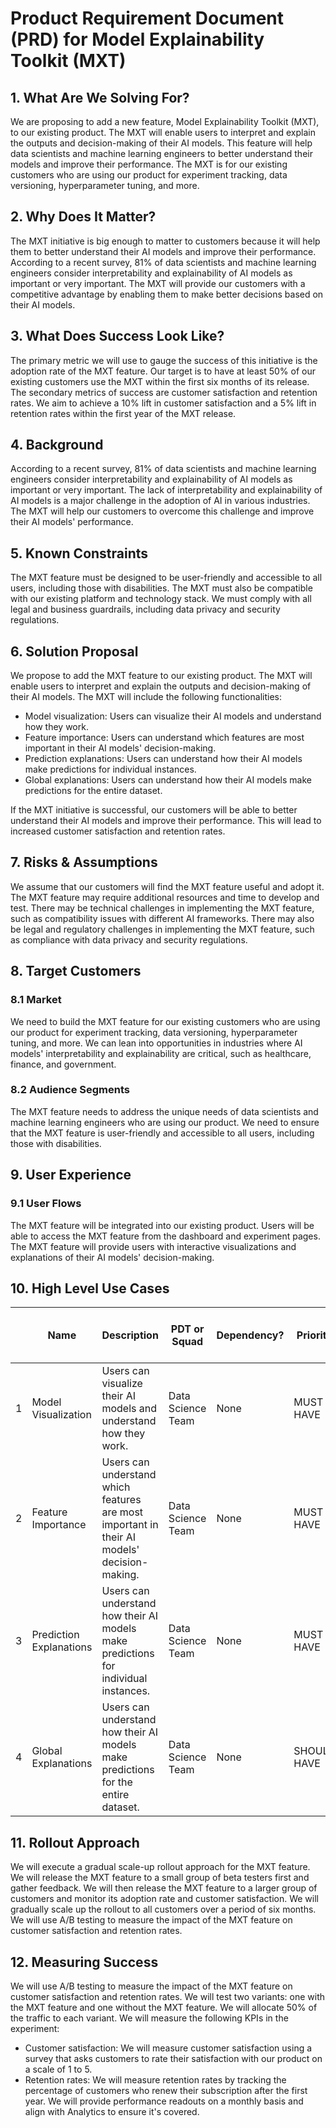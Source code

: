 # Product Requirement Document (PRD) for Model Explainability Toolkit (MXT)

## 1. What Are We Solving For?
We are proposing to add a new feature, Model Explainability Toolkit (MXT), to our existing product. The MXT will enable users to interpret and explain the outputs and decision-making of their AI models. This feature will help data scientists and machine learning engineers to better understand their models and improve their performance. The MXT is for our existing customers who are using our product for experiment tracking, data versioning, hyperparameter tuning, and more.

## 2. Why Does It Matter?
The MXT initiative is big enough to matter to customers because it will help them to better understand their AI models and improve their performance. According to a recent survey, 81% of data scientists and machine learning engineers consider interpretability and explainability of AI models as important or very important. The MXT will provide our customers with a competitive advantage by enabling them to make better decisions based on their AI models.

## 3. What Does Success Look Like?
The primary metric we will use to gauge the success of this initiative is the adoption rate of the MXT feature. Our target is to have at least 50% of our existing customers use the MXT within the first six months of its release. The secondary metrics of success are customer satisfaction and retention rates. We aim to achieve a 10% lift in customer satisfaction and a 5% lift in retention rates within the first year of the MXT release.

## 4. Background
According to a recent survey, 81% of data scientists and machine learning engineers consider interpretability and explainability of AI models as important or very important. The lack of interpretability and explainability of AI models is a major challenge in the adoption of AI in various industries. The MXT will help our customers to overcome this challenge and improve their AI models' performance.

## 5. Known Constraints
The MXT feature must be designed to be user-friendly and accessible to all users, including those with disabilities. The MXT must also be compatible with our existing platform and technology stack. We must comply with all legal and business guardrails, including data privacy and security regulations.

## 6. Solution Proposal
We propose to add the MXT feature to our existing product. The MXT will enable users to interpret and explain the outputs and decision-making of their AI models. The MXT will include the following functionalities:
- Model visualization: Users can visualize their AI models and understand how they work.
- Feature importance: Users can understand which features are most important in their AI models' decision-making.
- Prediction explanations: Users can understand how their AI models make predictions for individual instances.
- Global explanations: Users can understand how their AI models make predictions for the entire dataset.

If the MXT initiative is successful, our customers will be able to better understand their AI models and improve their performance. This will lead to increased customer satisfaction and retention rates.

## 7. Risks & Assumptions
We assume that our customers will find the MXT feature useful and adopt it. The MXT feature may require additional resources and time to develop and test. There may be technical challenges in implementing the MXT feature, such as compatibility issues with different AI frameworks. There may also be legal and regulatory challenges in implementing the MXT feature, such as compliance with data privacy and security regulations.

## 8. Target Customers
### 8.1 Market
We need to build the MXT feature for our existing customers who are using our product for experiment tracking, data versioning, hyperparameter tuning, and more. We can lean into opportunities in industries where AI models' interpretability and explainability are critical, such as healthcare, finance, and government.

### 8.2 Audience Segments
The MXT feature needs to address the unique needs of data scientists and machine learning engineers who are using our product. We need to ensure that the MXT feature is user-friendly and accessible to all users, including those with disabilities.

## 9. User Experience
### 9.1 User Flows
The MXT feature will be integrated into our existing product. Users will be able to access the MXT feature from the dashboard and experiment pages. The MXT feature will provide users with interactive visualizations and explanations of their AI models' decision-making.

## 10. High Level Use Cases

|    	| Name                                                       	| Description                                                                                                                                            	| PDT or Squad                                                                           	| Dependency?                                                                 	| Priority                                    	| Open Questions,  Notes & Discussions                                             	|
|----	|------------------------------------------------------------	|--------------------------------------------------------------------------------------------------------------------------------------------------------	|----------------------------------------------------------------------------------------	|-----------------------------------------------------------------------------	|---------------------------------------------	|----------------------------------------------------------------------------------	|
| 1 	| Model Visualization                                        	| Users can visualize their AI models and understand how they work.                                                                                      	| Data Science Team                                                                       	| None                                                                        	| MUST HAVE                                    	| None                                                                             	|
| 2 	| Feature Importance                                         	| Users can understand which features are most important in their AI models' decision-making.                                                            	| Data Science Team                                                                       	| None                                                                        	| MUST HAVE                                    	| None                                                                             	|
| 3 	| Prediction Explanations                                    	| Users can understand how their AI models make predictions for individual instances.                                                                     	| Data Science Team                                                                       	| None                                                                        	| MUST HAVE                                    	| None                                                                             	|
| 4 	| Global Explanations                                        	| Users can understand how their AI models make predictions for the entire dataset.                                                                      	| Data Science Team                                                                       	| None                                                                        	| SHOULD HAVE                                  	| None                                                                             	|

## 11. Rollout Approach
We will execute a gradual scale-up rollout approach for the MXT feature. We will release the MXT feature to a small group of beta testers first and gather feedback. We will then release the MXT feature to a larger group of customers and monitor its adoption rate and customer satisfaction. We will gradually scale up the rollout to all customers over a period of six months. We will use A/B testing to measure the impact of the MXT feature on customer satisfaction and retention rates.

## 12. Measuring Success
We will use A/B testing to measure the impact of the MXT feature on customer satisfaction and retention rates. We will test two variants: one with the MXT feature and one without the MXT feature. We will allocate 50% of the traffic to each variant. We will measure the following KPIs in the experiment:
- Customer satisfaction: We will measure customer satisfaction using a survey that asks customers to rate their satisfaction with our product on a scale of 1 to 5.
- Retention rates: We will measure retention rates by tracking the percentage of customers who renew their subscription after the first year.
We will provide performance readouts on a monthly basis and align with Analytics to ensure it's covered.